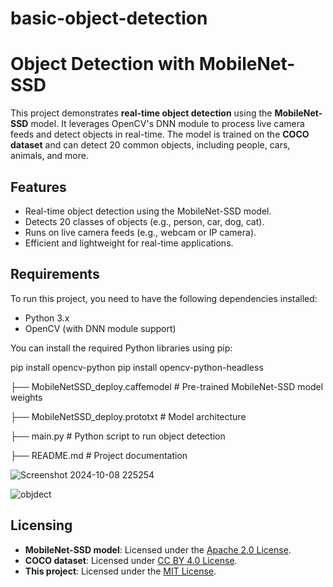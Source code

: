 # basic-object-detection
# Object Detection with MobileNet-SSD

This project demonstrates **real-time object detection** using the **MobileNet-SSD** model. It leverages OpenCV's DNN module to process live camera feeds and detect objects in real-time. The model is trained on the **COCO dataset** and can detect 20 common objects, including people, cars, animals, and more.

## Features

- Real-time object detection using the MobileNet-SSD model.
- Detects 20 classes of objects (e.g., person, car, dog, cat).
- Runs on live camera feeds (e.g., webcam or IP camera).
- Efficient and lightweight for real-time applications.

## Requirements

To run this project, you need to have the following dependencies installed:

- Python 3.x
- OpenCV (with DNN module support)

You can install the required Python libraries using pip:

pip install opencv-python
pip install opencv-python-headless


├── MobileNetSSD_deploy.caffemodel       # Pre-trained MobileNet-SSD model weights

├── MobileNetSSD_deploy.prototxt         # Model architecture

├── main.py                             # Python script to run object detection

├── README.md                           # Project documentation


![Screenshot 2024-10-08 225254](https://github.com/user-attachments/assets/25e72a23-04cc-4baa-90ac-2d17febede0b)

![objdect](https://github.com/user-attachments/assets/3bfb3cef-d22a-4bff-9498-eeaf41eb28ed)

## Licensing

- **MobileNet-SSD model**: Licensed under the [Apache 2.0 License](https://opensource.org/licenses/Apache-2.0).
- **COCO dataset**: Licensed under [CC BY 4.0 License](http://creativecommons.org/licenses/by/4.0/).
- **This project**: Licensed under the [MIT License](https://opensource.org/licenses/MIT).
